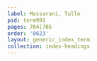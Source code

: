 ```yaml
---
label: Massarani, Tullo
pid: term991
pages: 704|705
order: '0623'
layout: generic_index_term
collection: index-headings
---
```

